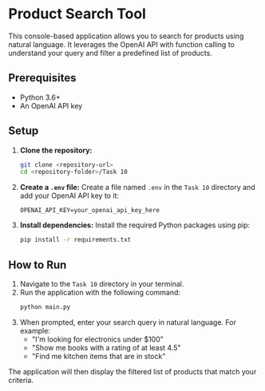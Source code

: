 # Product Search Tool

This console-based application allows you to search for products using natural language. It leverages the OpenAI API with function calling to understand your query and filter a predefined list of products.

## Prerequisites

- Python 3.6+
- An OpenAI API key

## Setup

1.  **Clone the repository:**
    ```bash
    git clone <repository-url>
    cd <repository-folder>/Task 10
    ```

2.  **Create a `.env` file:**
    Create a file named `.env` in the `Task 10` directory and add your OpenAI API key to it:
    ```
    OPENAI_API_KEY=your_openai_api_key_here
    ```

3.  **Install dependencies:**
    Install the required Python packages using pip:
    ```bash
    pip install -r requirements.txt
    ```

## How to Run

1.  Navigate to the `Task 10` directory in your terminal.
2.  Run the application with the following command:
    ```bash
    python main.py
    ```
3.  When prompted, enter your search query in natural language. For example:
    - "I'm looking for electronics under $100"
    - "Show me books with a rating of at least 4.5"
    - "Find me kitchen items that are in stock"

The application will then display the filtered list of products that match your criteria. 